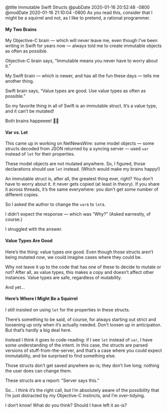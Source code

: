 @title Immutable Swift Structs
@pubDate 2020-01-16 20:52:48 -0800
@modDate 2020-01-16 21:10:04 -0800
As you read this, consider that I might be a squirrel and not, as I like to pretend, a rational programmer.

#### My Two Brains

My Objective-C brain — which will never leave me, even though I’ve been writing in Swift for years now — always told me to create immutable objects as often as possible.

Objective-C brain says, “Immutable means you never have to worry about it.”

My Swift brain — which is newer, and has all the fun these days — tells me another thing.

Swift brain says, “Value types are good. Use value types as often as possible.”

So my favorite thing in all of Swift is an immutable struct. It’s a value type, and it can’t be mutated!

Both brains happeeee! 🐥🐣

#### Var vs. Let

This came up in working on NetNewsWire: some model objects — some structs decoded from JSON returned by a syncing server — used `var` instead of `let` for their properties.

These model objects are not mutated anywhere. So, I figured, those declarations should use `let` instead. (Which would make my brains happy!)

An immutable struct is, after all, the greatest thing ever, right? You don’t have to worry about it. It never gets copied (at least in theory). If you share it across threads, it’s the same everywhere: you don’t get some number of different copies.

So I asked the author to change the `var`s to `let`s.

I didn’t expect the response — which was “Why?” (Asked earnestly, of course.)

I struggled with the answer.

#### Value Types Are Good

Here’s the thing: value types *are* good. Even though those structs aren’t being mutated *now*, we could imagine cases where they could be.

Why not leave it up to the code that has one of these to decide to mutate or not? After all, as value types, this makes a copy and doesn’t affect other instances. Value types are safe, regardless of mutability.

And yet…

#### Here’s Where I Might Be a Squirrel

I still insisted on using `let` for the properties in these structs.

There’s something to be said, of course, for always starting out strict and loosening up only when it’s actually needed. Don’t loosen up in anticipation. But that’s hardly a big deal here.

Instead I think it goes to code-reading: if I see `let` instead of `var`, I have some understanding of the intent. In this case, the structs are parsed versions of stuff-from-the-server, and that’s a case where you could expect immutability, and be surprised to find something else.

Those structs don’t get saved anywhere as-is; they don’t live long; nothing the user does can change them.

These structs are a report: “Server says this.”

So… I think it’s the right call, but I’m absolutely aware of the possibility that I’m just distracted by my Objective-C instincts, and I’m over-tidying.

I don’t know! What do you think? Should I have left it as-is?

